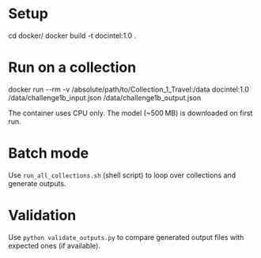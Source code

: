 # Setup
cd docker/
docker build -t docintel:1.0 .

# Run on a collection
docker run --rm -v /absolute/path/to/Collection_1_Travel:/data docintel:1.0 \
  /data/challenge1b_input.json /data/challenge1b_output.json

The container uses CPU only. The model (~500 MB) is downloaded on first run.

# Batch mode
Use `run_all_collections.sh` (shell script) to loop over collections and generate outputs.

# Validation
Use `python validate_outputs.py` to compare generated output files with expected ones (if available).
